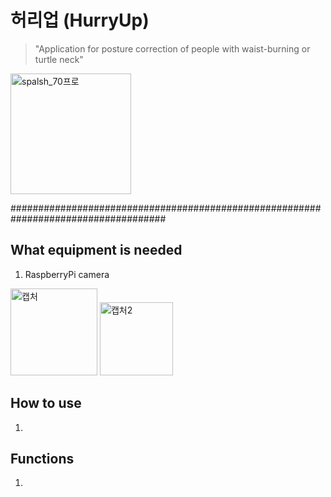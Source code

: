 # 허리업 (HurryUp)
>"Application for posture correction of people with waist-burning or turtle neck"

<img width="193" alt="spalsh_70프로" src="https://user-images.githubusercontent.com/28971360/59142830-ef3d9600-89fe-11e9-9619-d8fcf885e608.png">


####################################################################################
## What equipment is needed ##
1. RaspberryPi camera
  <img width="139" alt="캡처" src="https://user-images.githubusercontent.com/28971360/59142935-9e2ea180-8a00-11e9-8186-4750846de12b.PNG">

<img width="117" alt="캡처2" src="https://user-images.githubusercontent.com/28971360/59142957-c1595100-8a00-11e9-962e-67d233afdcda.PNG">


## How to use ##
1. 



## Functions ##
1. 
